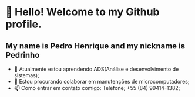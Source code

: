 # 👋 Hello! Welcome to my Github profile.
## My name is Pedro Henrique and my nickname is Pedrinho
- 🌱 Atualmente estou aprendendo ADS(Análise e desenvolvimento de sistemas);
- 👯 Estou procurando colaborar em manutenções de microcomputadores;
- 📫 Como entrar em contato comigo: Telefone; +55 (84) 99414-1382;
